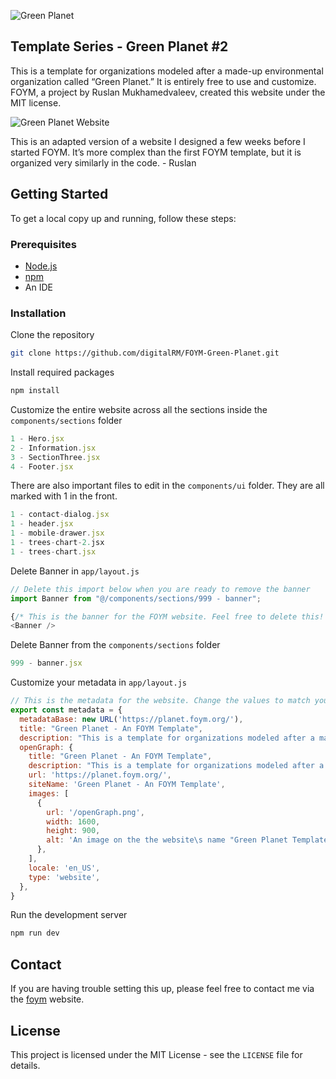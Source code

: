 ![Green Planet](https://github.com/digitalRM/FOYM-Green-Planet/assets/70782025/2c77ba4f-4928-43c2-8b57-00518a4faa89)

Template Series - Green Planet #2
---
This is a template for organizations modeled after a made-up environmental organization called “Green Planet.”  It is entirely free to use and customize. FOYM, a project by Ruslan Mukhamedvaleev, created this website under the MIT license. 

![Green Planet Website](https://github.com/digitalRM/FOYM-Green-Planet/assets/70782025/af5bb8e9-52af-475f-970b-70bec25c51e4)

This is an adapted version of a website I designed a few weeks before I started FOYM. It’s more complex than the first FOYM template, but it is organized very similarly in the code. - Ruslan


Getting Started
---

To get a local copy up and running, follow these steps:

### Prerequisites

- [Node.js](https://nodejs.org/en)
- [npm](https://docs.npmjs.com/downloading-and-installing-node-js-and-npm)
- An IDE

### Installation

Clone the repository

```bash
git clone https://github.com/digitalRM/FOYM-Green-Planet.git
```

Install required packages

```bash
npm install
```

Customize the entire website across all the sections inside the `components/sections` folder
```js
1 - Hero.jsx
2 - Information.jsx
3 - SectionThree.jsx
4 - Footer.jsx
```

There are also important files to edit in the `components/ui` folder. They are all marked with 1 in the front. 
```js
1 - contact-dialog.jsx
1 - header.jsx
1 - mobile-drawer.jsx
1 - trees-chart-2.jsx
1 - trees-chart.jsx
```

Delete Banner in `app/layout.js`

```js
// Delete this import below when you are ready to remove the banner
import Banner from "@/components/sections/999 - banner";

{/* This is the banner for the FOYM website. Feel free to delete this! */}
<Banner />
```
Delete Banner from the `components/sections` folder
```js
999 - banner.jsx
```

Customize your metadata in `app/layout.js`
```js
// This is the metadata for the website. Change the values to match your website. Upload the openGraph.png to your public folder
export const metadata = {
  metadataBase: new URL('https://planet.foym.org/'),
  title: "Green Planet - An FOYM Template",
  description: "This is a template for organizations modeled after a made-up environmental organization called “Green Planet.”  It is entirely free to use and customize. FOYM, a project by Ruslan Mukhamedvaleev, created this website under the MIT license.",
  openGraph: {
    title: "Green Planet - An FOYM Template",
    description: "This is a template for organizations modeled after a made-up environmental organization called “Green Planet.”  It is entirely free to use and customize. FOYM, a project by Ruslan Mukhamedvaleev, created this website under the MIT license.",
    url: 'https://planet.foym.org/',
    siteName: 'Green Planet - An FOYM Template',
    images: [
      {
        url: '/openGraph.png',
        width: 1600,
        height: 900,
        alt: 'An image on the the website\s name "Green Planet Template - FOYM" and star like characters in the background pointing at the name',
      },
    ], 
    locale: 'en_US',
    type: 'website',
  },
}
```

Run the development server

```bash
npm run dev
```

## Contact 

If you are having trouble setting this up, please feel free to contact me via the [foym](https://www.foym.org) website. 

## License

This project is licensed under the MIT License - see the `LICENSE` file for details.


